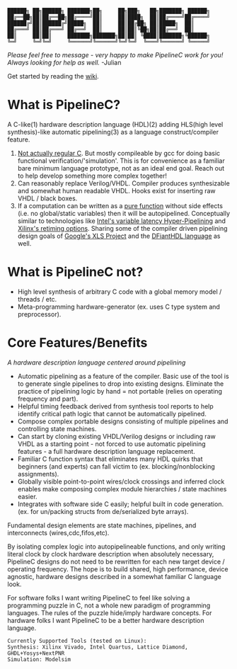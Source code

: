 ```
██████╗ ██╗██████╗ ███████╗██╗     ██╗███╗   ██╗███████╗ ██████╗
██╔══██╗██║██╔══██╗██╔════╝██║     ██║████╗  ██║██╔════╝██╔════╝
██████╔╝██║██████╔╝█████╗  ██║     ██║██╔██╗ ██║█████╗  ██║     
██╔═══╝ ██║██╔═══╝ ██╔══╝  ██║     ██║██║╚██╗██║██╔══╝  ██║     
██║     ██║██║     ███████╗███████╗██║██║ ╚████║███████╗╚██████╗
╚═╝     ╚═╝╚═╝     ╚══════╝╚══════╝╚═╝╚═╝  ╚═══╝╚══════╝ ╚═════╝
```

*Please feel free to message - very happy to make PipelineC work for you! Always looking for help as well.* -Julian

Get started by reading the [wiki](https://github.com/JulianKemmerer/PipelineC/wiki).

# What is PipelineC?

A C-like(1) hardware description language (HDL)(2) adding HLS(high level synthesis)-like automatic pipelining(3) as a language construct/compiler feature.

1. [Not actually regular C](https://en.wikipedia.org/wiki/C_to_HDL). But mostly compileable by gcc for doing basic functional verification/'simulation'.
   This is for convenience as a familiar bare minimum language prototype, not as an ideal end goal. Reach out to help develop something more complex together!
2. Can reasonably replace Verilog/VHDL. Compiler produces synthesizable and somewhat human readable VHDL. Hooks exist for inserting raw VHDL / black boxes.
3. If a computation can be written as a [pure function](https://en.wikipedia.org/wiki/Combinational_logic) without side effects (i.e. no global/static variables) then it will be autopipelined. 
   Conceptually similar to technologies like [Intel's variable latency Hyper-Pipelining](https://www.intel.com/content/www/us/en/programmable/documentation/jbr1444752564689.html#esc1445881961208)
   and [Xilinx's retiming options](https://www.xilinx.com/support/answers/65410.html). 
   Sharing some of the compiler driven pipelining design goals of [Google's XLS Project](https://google.github.io/xls/) and the [DFiantHDL language](https://dfianthdl.github.io/) as well.

# What is PipelineC not?

* High level synthesis of arbitrary C code with a global memory model / threads / etc.
* Meta-programming hardware-generator (ex. uses C type system and preprocessor).

# Core Features/Benefits

_A hardware description language centered around pipelining_

* Automatic pipelining as a feature of the compiler. Basic use of the tool is to generate single pipelines to drop into existing designs. Eliminate the practice of pipelining logic by hand = not portable (relies on operating frequency and part).
* Helpful timing feedback derived from synthesis tool reports to help identify critical path logic that cannot be automatically pipelined.
* Compose complex portable designs consisting of multiple pipelines and controlling state machines.
* Can start by cloning existing VHDL/Verilog designs or including raw VHDL as a starting point - not forced to use automatic pipelining features - a full hardware description language replacement.
* Familiar C function syntax that eliminates many HDL quirks that beginners (and experts) can fall victim to (ex. blocking/nonblocking assignments).
* Globally visible point-to-point wires/clock crossings and inferred clock enables make composing complex module hierarchies / state machines easier.
* Integrates with software side C easily; helpful built in code generation. (ex. for un/packing structs from de/serialized byte arrays).

Fundamental design elements are state machines, pipelines, and interconnects (wires,cdc,fifos,etc).

By isolating complex logic into autopipelineable functions, and only writing literal clock by clock hardware description when absolutely necessary, PipelineC designs do not need to be rewritten for each new target device / operating frequency. The hope is to build shared, high performance, device agnostic, hardware designs described in a somewhat familiar C language look.

For software folks I want writing PipelineC to feel like solving a programming puzzle in C, not a whole new paradigm of programming languages.
The rules of the puzzle hide/imply hardware concepts. For hardware folks I want PipelineC to be a better hardware description language.

```
Currently Supported Tools (tested on Linux):
Synthesis: Xilinx Vivado, Intel Quartus, Lattice Diamond, GHDL+Yosys+NextPNR
Simulation: Modelsim
```
